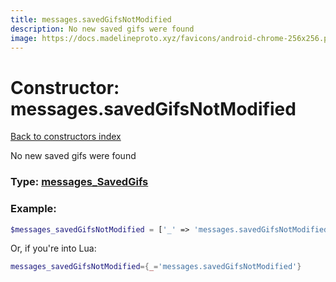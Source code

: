 ```yaml
---
title: messages.savedGifsNotModified
description: No new saved gifs were found
image: https://docs.madelineproto.xyz/favicons/android-chrome-256x256.png
---
```

# Constructor: messages.savedGifsNotModified  
[Back to constructors index](index.md)



No new saved gifs were found




### Type: [messages\_SavedGifs](../types/messages_SavedGifs.md)


### Example:

```php
$messages_savedGifsNotModified = ['_' => 'messages.savedGifsNotModified'];
```  


Or, if you're into Lua:

```lua
messages_savedGifsNotModified={_='messages.savedGifsNotModified'}

```



